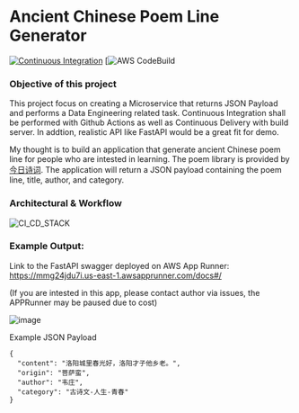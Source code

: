 # Ancient Chinese Poem Line Generator

[![Continuous Integration](https://github.com/nogibjj/DY_Template/actions/workflows/main.yml/badge.svg)](https://github.com/nogibjj/DY_Template/actions/workflows/main.yml)
[![AWS CodeBuild](https://codebuild.us-east-1.amazonaws.com/badges?uuid=eyJlbmNyeXB0ZWREYXRhIjoiSG5uQmUyM1VTeFp1eUtkUjRrT2RidENRYXRGRmYyVUwwWW9zZUhhQ2xoNnB2THdmYWduSHQ4Ny9LUVZUK2JwcFBkUUMyMEpjWFJJNGdQNmUzQldqUFRBPSIsIml2UGFyYW1ldGVyU3BlYyI6IjlEYjJDekFMOGE4NE4vL0MiLCJtYXRlcmlhbFNldFNlcmlhbCI6MX0%3D&branch=main)

### Objective of this project

This project focus on creating a Microservice that returns JSON Payload and performs a Data Engineering related task. Continuous Integration shall be performed with Github Actions as well as Continuous Delivery with build server. In addtion, realistic API like FastAPI would be a great fit for demo.

My thought is to build an application that generate ancient Chinese poem line for people who are intested in learning. The poem library is provided by [今日诗词](https://www.jinrishici.com/). The application will return a JSON payload containing the poem line, title, author, and category. 

### Architectural & Workflow

![CI_CD_STACK](https://user-images.githubusercontent.com/81750079/204197207-2405823a-a3f3-498a-b4bf-0d4ef086cfc9.jpg)


### Example Output:

Link to the FastAPI swagger deployed on AWS App Runner: 
https://mmg24jdu7i.us-east-1.awsapprunner.com/docs#/

(If you are intested in this app, please contact author via issues, the APPRunner may be paused due to cost)

![image](https://user-images.githubusercontent.com/81750079/204179845-7f3e13a5-8150-43ee-a3c2-52241a4d4813.png)

Example JSON Payload
```
{
  "content": "洛阳城里春光好，洛阳才子他乡老。",
  "origin": "菩萨蛮",
  "author": "韦庄",
  "category": "古诗文-人生-青春"
}
```

